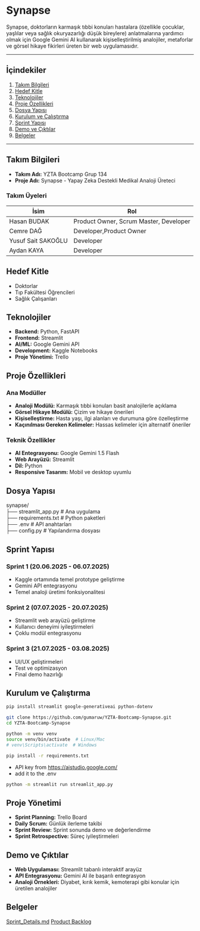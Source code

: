 # Synapse

Synapse, doktorların karmaşık tıbbi konuları hastalara (özellikle çocuklar, yaşlılar veya sağlık okuryazarlığı düşük bireylere) anlatmalarına yardımcı olmak için Google Gemini AI kullanarak kişiselleştirilmiş analojiler, metaforlar ve görsel hikaye fikirleri üreten bir web uygulamasıdır.  

---

## İçindekiler
1. [Takım Bilgileri](#takım-bilgileri)
2. [Hedef Kitle](#hedef-kitle)
3. [Teknolojiler](#teknolojiler)
4. [Proje Özellikleri](#proje-özellikleri)
5. [Dosya Yapısı](#dosya-yapısı)
6. [Kurulum ve Çalıştırma](#kurulum-ve-çalıştırma)
7. [Sprint Yapısı](#sprint-yapısı)
8. [Demo ve Çıktılar](#demo-ve-çıktılar)
9. [Belgeler](#belgeler)

---

## Takım Bilgileri
- **Takım Adı:** YZTA Bootcamp Grup 134
- **Proje Adı:** Synapse - Yapay Zeka Destekli Medikal Analoji Üreteci  

### Takım Üyeleri
| İsim | Rol |
|------|-----|
| Hasan BUDAK | Product Owner, Scrum Master, Developer |
| Cemre DAĞ | Developer,Product Owner |
| Yusuf Sait SAKOĞLU | Developer |
| Aydan KAYA | Developer |

## Hedef Kitle
- Doktorlar
- Tıp Fakültesi Öğrencileri
- Sağlık Çalışanları

## Teknolojiler
- **Backend:** Python, FastAPI
- **Frontend:** Streamlit
- **AI/ML:** Google Gemini API
- **Development:** Kaggle Notebooks
- **Proje Yönetimi:** Trello

## Proje Özellikleri
### Ana Modüller
- **Analoji Modülü:** Karmaşık tıbbi konuları basit analojilerle açıklama
- **Görsel Hikaye Modülü:** Çizim ve hikaye önerileri
- **Kişiselleştirme:** Hasta yaşı, ilgi alanları ve durumuna göre özelleştirme
- **Kaçınılması Gereken Kelimeler:** Hassas kelimeler için alternatif öneriler

### Teknik Özellikler
- **AI Entegrasyonu:** Google Gemini 1.5 Flash
- **Web Arayüzü:** Streamlit
- **Dil:** Python
- **Responsive Tasarım:** Mobil ve desktop uyumlu

## Dosya Yapısı 
synapse/  
├── streamlit_app.py       # Ana uygulama  
├── requirements.txt       # Python paketleri  
├── .env                  # API anahtarları   
├── config.py             # Yapılandırma dosyası  

## Sprint Yapısı
### Sprint 1 (20.06.2025 - 06.07.2025)
- Kaggle ortamında temel prototype geliştirme
- Gemini API entegrasyonu
- Temel analoji üretimi fonksiyonalitesi

### Sprint 2 (07.07.2025 - 20.07.2025)
- Streamlit web arayüzü geliştirme
- Kullanıcı deneyimi iyileştirmeleri
- Çoklu modül entegrasyonu

### Sprint 3 (21.07.2025 - 03.08.2025)
- UI/UX geliştirmeleri
- Test ve optimizasyon
- Final demo hazırlığı

## Kurulum ve Çalıştırma

```bash
pip install streamlit google-generativeai python-dotenv
```

```bash
git clone https://github.com/gumaruw/YZTA-Bootcamp-Synapse.git
cd YZTA-Bootcamp-Synapse
```

```bash
python -m venv venv
source venv/bin/activate  # Linux/Mac
# venv\Scripts\activate  # Windows
```

```bash
pip install -r requirements.txt
```

- API key from https://aistudio.google.com/
- add it to the .env
 
```bash
python -m streamlit run streamlit_app.py
```

## Proje Yönetimi
- **Sprint Planning:** Trello Board
- **Daily Scrum:** Günlük ilerleme takibi
- **Sprint Review:** Sprint sonunda demo ve değerlendirme
- **Sprint Retrospective:** Süreç iyileştirmeleri

## Demo ve Çıktılar
- **Web Uygulaması:** Streamlit tabanlı interaktif arayüz
- **API Entegrasyonu:** Gemini AI ile başarılı entegrasyon
- **Analoji Örnekleri:** Diyabet, kırık kemik, kemoterapi gibi konular için üretilen analojiler

## Belgeler
[Sprint_Details.md](Sprint_Details.md)
[Product Backlog](Product_Backlog.md)
